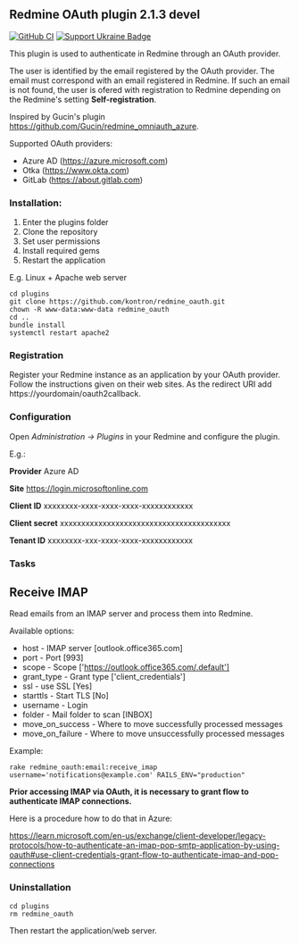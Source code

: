 ## Redmine OAuth plugin 2.1.3 devel

[![GitHub CI](https://github.com/kontron/redmine_oauth/actions/workflows/rubyonrails.yml/badge.svg?branch=devel)](https://github.com/kontron/redmine_oauth/actions/workflows/rubyonrails.yml)
[![Support Ukraine Badge](https://bit.ly/support-ukraine-now)](https://github.com/support-ukraine/support-ukraine)

This plugin is used to authenticate in Redmine through an OAuth provider.

The user is identified by the email registered by the OAuth provider. The email must correspond with an email registered 
in Redmine. If such an email is not found, the user is ofered with registration to Redmine depending on the Redmine's 
setting **Self-registration**.

Inspired by Gucin's plugin https://github.com/Gucin/redmine_omniauth_azure.

Supported OAuth providers:
* Azure AD (https://azure.microsoft.com)
* Otka (https://www.okta.com)
* GitLab (https://about.gitlab.com)

### Installation:

1. Enter the plugins folder 
2. Clone the repository
3. Set user permissions
4. Install required gems
5. Restart the application

E.g. Linux + Apache web server

```shell 
cd plugins
git clone https://github.com/kontron/redmine_oauth.git
chown -R www-data:www-data redmine_oauth
cd ..
bundle install
systemctl restart apache2
```

### Registration

Register your Redmine instance as an application by your OAuth provider. Follow the instructions given on their web 
sites. As the redirect URI add https://yourdomain/oauth2callback.

### Configuration

Open _Administration -> Plugins_ in your Redmine and configure the plugin.

 E.g.:

**Provider**  Azure AD

**Site**  https://login.microsoftonline.com

**Client ID** xxxxxxxx-xxxx-xxxx-xxxx-xxxxxxxxxxxx

**Client secret** xxxxxxxxxxxxxxxxxxxxxxxxxxxxxxxxxxxxxxxx

**Tenant ID** xxxxxxxx-xxx-xxxx-xxxx-xxxxxxxxxxxx

### Tasks

## Receive IMAP
Read emails from an IMAP server and process them into Redmine.

Available options:
* host - IMAP server [outlook.office365.com]
* port - Port [993]
* scope - Scope ['https://outlook.office365.com/.default']
* grant_type - Grant type ['client_credentials']
* ssl - use SSL [Yes]
* starttls - Start TLS [No]
* username - Login     
* folder - Mail folder to scan [INBOX]
* move_on_success - Where to move successfully processed messages
* move_on_failure - Where to move unsuccessfully processed messages

Example:

```rake redmine_oauth:email:receive_imap username='notifications@example.com' RAILS_ENV="production"```

**Prior accessing IMAP via OAuth, it is necessary to grant flow to authenticate IMAP connections.**

Here is a procedure how to do that in Azure:

https://learn.microsoft.com/en-us/exchange/client-developer/legacy-protocols/how-to-authenticate-an-imap-pop-smtp-application-by-using-oauth#use-client-credentials-grant-flow-to-authenticate-imap-and-pop-connections

### Uninstallation

```
cd plugins
rm redmine_oauth
```
Then restart the application/web server.